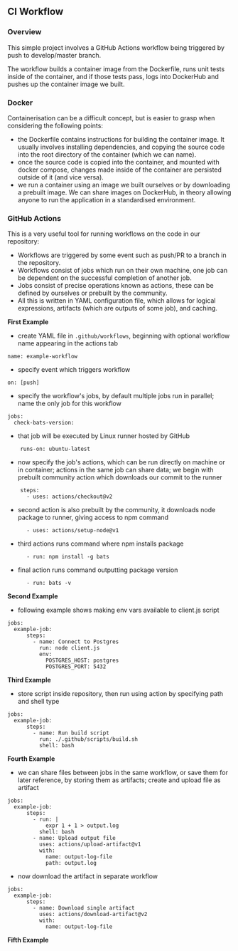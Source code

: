 ## CI Workflow

### Overview

This simple project involves a GitHub Actions workflow being triggered by push to develop/master branch.

The workflow builds a container image from the Dockerfile, runs unit tests inside of the container, and if those tests pass, logs into DockerHub and pushes up the container image we built.

### Docker

Containerisation can be a difficult concept, but is easier to grasp when considering the following points:

- the Dockerfile contains instructions for building the container image. It usually involves installing dependencies, and copying the source code into the root directory of the container (which we can name).
- once the source code is copied into the container, and mounted with docker compose, changes made inside of the container are persisted outside of it (and vice versa).
- we run a container using an image we built ourselves or by downloading a prebuilt image. We can share images on DockerHub, in theory allowing anyone to run the application in a standardised environment.

### GitHub Actions

This is a very useful tool for running workflows on the code in our repository:

- Workflows are triggered by some event such as push/PR to a branch in the repository.
- Workflows consist of jobs which run on their own machine, one job can be dependent on the successful completion of another job.
- Jobs consist of precise operations known as actions, these can be defined by ourselves or prebuilt by the community.
- All this is written in YAML configuration file, which allows for logical expressions, artifacts (which are outputs of some job), and caching.

**First Example**

- create YAML file in `.github/workflows`, beginning with optional workflow name appearing in the actions tab

```
name: example-workflow
```

- specify event which triggers workflow

```
on: [push]
```

- specify the workflow's jobs, by default multiple jobs run in parallel; name the only job for this workflow

```
jobs:
  check-bats-version:
```

- that job will be executed by Linux runner hosted by GitHub

```
    runs-on: ubuntu-latest
```

- now specify the job's actions, which can be run directly on machine or in container; actions in the same job can share data; we begin with prebuilt community action which downloads our commit to the runner

```
    steps:
      - uses: actions/checkout@v2
```

- second action is also prebuilt by the community, it downloads node package to runner, giving access to npm command

```
      - uses: actions/setup-node@v1
```

- third actions runs command where npm installs package

```
      - run: npm install -g bats
```

- final action runs command outputting package version

```
      - run: bats -v
```

**Second Example**

- following example shows making env vars available to client.js script

```
jobs:
  example-job:
      steps:
        - name: Connect to Postgres
          run: node client.js
          env:
            POSTGRES_HOST: postgres
            POSTGRES_PORT: 5432
```

**Third Example**

- store script inside repository, then run using action by specifying path and shell type

```
jobs:
  example-job:
      steps:
        - name: Run build script
          run: ./.github/scripts/build.sh
          shell: bash
```

**Fourth Example**

- we can share files between jobs in the same workflow, or save them for later reference, by storing them as artifacts; create and upload file as artifact

```
jobs:
  example-job:
      steps:
        - run: |
            expr 1 + 1 > output.log
          shell: bash
        - name: Upload output file
          uses: actions/upload-artifact@v1
          with:
            name: output-log-file
            path: output.log
```

- now download the artifact in separate workflow

```
jobs:
  example-job:
      steps:
        - name: Download single artifact
          uses: actions/download-artifact@v2
          with:
            name: output-log-file
```

**Fifth Example**
